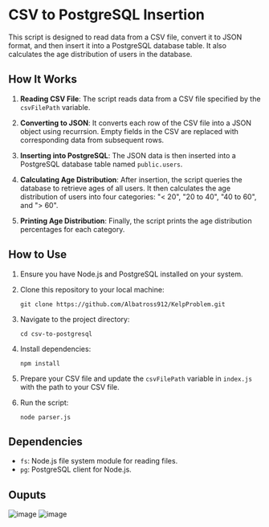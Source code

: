 # CSV to PostgreSQL Insertion

This script is designed to read data from a CSV file, convert it to JSON format, and then insert it into a PostgreSQL database table. It also calculates the age distribution of users in the database.

## How It Works

1. **Reading CSV File**: The script reads data from a CSV file specified by the `csvFilePath` variable.

2. **Converting to JSON**: It converts each row of the CSV file into a JSON object using recurrsion. Empty fields in the CSV are replaced with corresponding data from subsequent rows.

3. **Inserting into PostgreSQL**: The JSON data is then inserted into a PostgreSQL database table named `public.users`.

4. **Calculating Age Distribution**: After insertion, the script queries the database to retrieve ages of all users. It then calculates the age distribution of users into four categories: "< 20", "20 to 40", "40 to 60", and "> 60".

5. **Printing Age Distribution**: Finally, the script prints the age distribution percentages for each category.

## How to Use

1. Ensure you have Node.js and PostgreSQL installed on your system.

2. Clone this repository to your local machine:

    ```
    git clone https://github.com/Albatross912/KelpProblem.git
    ```

3. Navigate to the project directory:

    ```
    cd csv-to-postgresql
    ```

4. Install dependencies:

    ```
    npm install
    ```

5. Prepare your CSV file and update the `csvFilePath` variable in `index.js` with the path to your CSV file.

6. Run the script:

    ```
    node parser.js
    ```

## Dependencies

- `fs`: Node.js file system module for reading files.
- `pg`: PostgreSQL client for Node.js.

## Ouputs
![image](https://github.com/Albatross912/KelpProblem/assets/80098578/80a05a64-82ee-4a28-85ec-54eeccf5f9ff)
![image](https://github.com/Albatross912/KelpProblem/assets/80098578/04546128-47a9-41a1-8c68-e4b0cb67e143)
